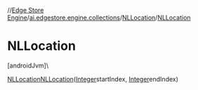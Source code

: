 //[Edge Store Engine](../../../index.md)/[ai.edgestore.engine.collections](../index.md)/[NLLocation](index.md)/[NLLocation](-n-l-location.md)

# NLLocation

[androidJvm]\

[NLLocation](index.md)[NLLocation](-n-l-location.md)([Integer](https://developer.android.com/reference/kotlin/java/lang/Integer.html)startIndex, [Integer](https://developer.android.com/reference/kotlin/java/lang/Integer.html)endIndex)
